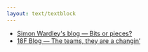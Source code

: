 ```yaml
---
layout: text/textblock
---
```


* [Simon Wardley's blog — Bits or pieces?](https://blog.gardeviance.org/)  
* [18F Blog — The teams, they are a changin’](https://18f.gsa.gov/2016/04/18/the-teams-they-are-a-changin/)
